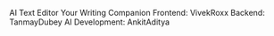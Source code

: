AI Text Editor
Your Writing Companion
Frontend: VivekRoxx
Backend: TanmayDubey
AI Development: AnkitAditya
